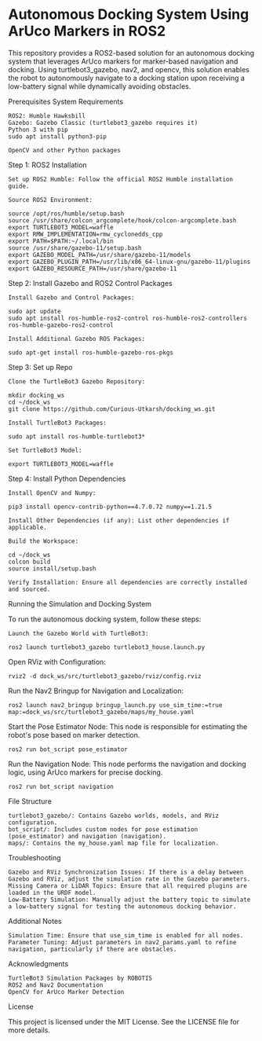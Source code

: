 # Autonomous Docking System Using ArUco Markers in ROS2

This repository provides a ROS2-based solution for an autonomous docking system that leverages ArUco markers for marker-based navigation and docking. Using turtlebot3_gazebo, nav2, and opencv, this solution enables the robot to autonomously navigate to a docking station upon receiving a low-battery signal while dynamically avoiding obstacles.

Prerequisites
System Requirements

    ROS2: Humble Hawksbill
    Gazebo: Gazebo Classic (turtlebot3_gazebo requires it)
    Python 3 with pip
    sudo apt install python3-pip

    OpenCV and other Python packages


Step 1: ROS2 Installation

    Set up ROS2 Humble: Follow the official ROS2 Humble installation guide.

    Source ROS2 Environment:

    source /opt/ros/humble/setup.bash
    source /usr/share/colcon_argcomplete/hook/colcon-argcomplete.bash
    export TURTLEBOT3_MODEL=waffle
    export RMW_IMPLEMENTATION=rmw_cyclonedds_cpp
    export PATH=$PATH:~/.local/bin 
    source /usr/share/gazebo-11/setup.bash
    export GAZEBO_MODEL_PATH=/usr/share/gazebo-11/models
    export GAZEBO_PLUGIN_PATH=/usr/lib/x86_64-linux-gnu/gazebo-11/plugins
    export GAZEBO_RESOURCE_PATH=/usr/share/gazebo-11

Step 2: Install Gazebo and ROS2 Control Packages

    Install Gazebo and Control Packages:

    sudo apt update
    sudo apt install ros-humble-ros2-control ros-humble-ros2-controllers ros-humble-gazebo-ros2-control

    Install Additional Gazebo ROS Packages:

    sudo apt-get install ros-humble-gazebo-ros-pkgs

Step 3: Set up Repo

    Clone the TurtleBot3 Gazebo Repository:
    
    mkdir docking_ws
    cd ~/dock_ws
    git clone https://github.com/Curious-Utkarsh/docking_ws.git

    Install TurtleBot3 Packages:
    
    sudo apt install ros-humble-turtlebot3* 
    
    Set TurtleBot3 Model:

    export TURTLEBOT3_MODEL=waffle

Step 4: Install Python Dependencies

    Install OpenCV and Numpy:

    pip3 install opencv-contrib-python==4.7.0.72 numpy==1.21.5

    Install Other Dependencies (if any): List other dependencies if applicable.

    Build the Workspace:

    cd ~/dock_ws
    colcon build
    source install/setup.bash

    Verify Installation: Ensure all dependencies are correctly installed and sourced.

Running the Simulation and Docking System

To run the autonomous docking system, follow these steps:

    Launch the Gazebo World with TurtleBot3:

    ros2 launch turtlebot3_gazebo turtlebot3_house.launch.py

Open RViz with Configuration:

    rviz2 -d dock_ws/src/turtlebot3_gazebo/rviz/config.rviz

Run the Nav2 Bringup for Navigation and Localization:

    ros2 launch nav2_bringup bringup_launch.py use_sim_time:=true map:=dock_ws/src/turtlebot3_gazebo/maps/my_house.yaml

Start the Pose Estimator Node: This node is responsible for estimating the robot's pose based on marker detection.

    ros2 run bot_script pose_estimator

Run the Navigation Node: This node performs the navigation and docking logic, using ArUco markers for precise docking.

    ros2 run bot_script navigation

File Structure

    turtlebot3_gazebo/: Contains Gazebo worlds, models, and RViz configuration.
    bot_script/: Includes custom nodes for pose estimation (pose_estimator) and navigation (navigation).
    maps/: Contains the my_house.yaml map file for localization.

Troubleshooting

    Gazebo and RViz Synchronization Issues: If there is a delay between Gazebo and RViz, adjust the simulation rate in the Gazebo parameters.
    Missing Camera or LiDAR Topics: Ensure that all required plugins are loaded in the URDF model.
    Low-Battery Simulation: Manually adjust the battery topic to simulate a low-battery signal for testing the autonomous docking behavior.

Additional Notes

    Simulation Time: Ensure that use_sim_time is enabled for all nodes.
    Parameter Tuning: Adjust parameters in nav2_params.yaml to refine navigation, particularly if there are obstacles.

Acknowledgments

    TurtleBot3 Simulation Packages by ROBOTIS
    ROS2 and Nav2 Documentation
    OpenCV for ArUco Marker Detection

License

This project is licensed under the MIT License. See the LICENSE file for more details.
